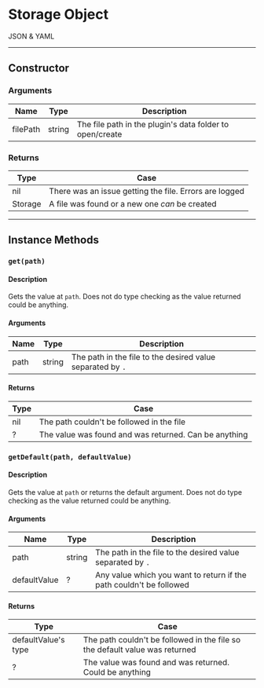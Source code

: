 # Storage Object

JSON & YAML

---

## Constructor

### Arguments

| Name | Type | Description |
|------|------|-------------|
| filePath | string | The file path in the plugin's data folder to open/create |

### Returns

| Type | Case |
|------|------|
| nil  | There was an issue getting the file. Errors are logged |
| Storage | A file was found or a new one *can* be created |

---

## Instance Methods

### ``get(path)``

#### Description

Gets the value at ``path``. Does not do type checking as the value returned could be anything.

#### Arguments

| Name | Type | Description |
|------|------|-------------|
| path | string | The path in the file to the desired value separated by ``.`` |

#### Returns

| Type | Case |
|------|------|
| nil  | The path couldn't be followed in the file |
| ?    | The value was found and was returned. Can be anything |


### ``getDefault(path, defaultValue)``

#### Description

Gets the value at ``path`` or returns the default argument.
Does not do type checking as the value returned could be anything.

#### Arguments

| Name | Type | Description |
|------|------|-------------|
| path | string | The path in the file to the desired value separated by ``.`` |
| defaultValue | ? | Any value which you want to return if the path couldn't be followed |

#### Returns

| Type | Case |
|------|------|
| defaultValue's type | The path couldn't be followed in the file so the default value was returned |
| ?    | The value was found and was returned. Could be anything |

